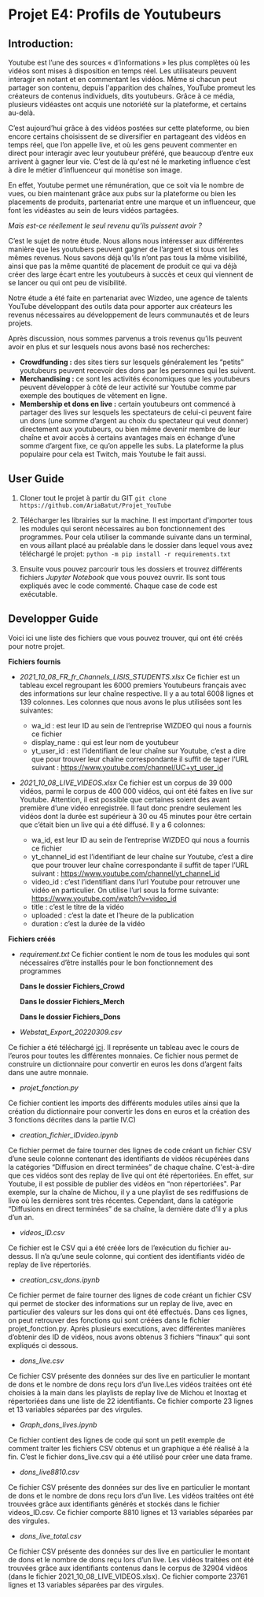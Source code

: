 # Projet E4: Profils de Youtubeurs

## Introduction:
 Youtube est l’une des sources « d’informations » les plus complètes où les vidéos sont mises à disposition en temps réel.
 Les utilisateurs peuvent interagir en notant et en commentant les vidéos. Même si chacun peut partager son contenu, depuis l'apparition des chaînes, 
 YouTube promeut les créateurs de contenus individuels, dits youtubeurs. Grâce à ce média, plusieurs vidéastes ont acquis une notoriété sur la plateforme,
 et certains au-delà.

C’est aujourd’hui grâce à des vidéos postées sur cette plateforme, ou bien encore certains choisissent de se diversifier en partageant des vidéos en temps réel,
que l’on appelle live, et où les gens peuvent commenter en direct pour interagir avec leur youtubeur préféré, que beaucoup d’entre eux arrivent à gagner leur vie. 
C’est de là qu'est né le marketing influence c’est à dire le métier d’influenceur qui monétise son image.

En effet, Youtube permet une rémunération, que ce soit via le nombre de vues, ou bien maintenant grâce aux pubs sur la plateforme ou bien les placements de produits, 
partenariat entre une marque et un influenceur, que font les vidéastes au sein de leurs vidéos partagées.

*Mais est-ce réellement le seul revenu qu’ils puissent avoir ?*

C’est le sujet de notre étude. Nous allons nous intéresser aux différentes manière que les youtubers peuvent gagner de l’argent et si tous ont les mêmes revenus.
Nous savons déjà qu’ils n’ont pas tous la même visibilité, ainsi que pas la même quantité de placement de produit ce qui va déjà créer des large écart entre les
youtubeurs à succès et ceux qui viennent de se lancer ou qui ont peu de visibilité.

Notre étude a été faite en partenariat avec Wizdeo, une agence de talents YouTube développant des outils data pour apporter aux créateurs les revenus nécessaires 
au développement de leurs communautés et de leurs projets.

Après discussion, nous sommes parvenus a trois revenus qu’ils peuvent avoir en plus et sur lesquels nous avons basé nos recherches:
- **Crowdfunding :** des sites tiers sur lesquels généralement les “petits” youtubeurs peuvent recevoir des dons par les personnes qui les suivent.
- **Merchandising :** ce sont les activités économiques que les youtubeurs peuvent développer à côté de leur activité sur Youtube comme par exemple des boutiques 
de vêtement en ligne.
- **Membership et dons en live :** certain youtubeurs ont commencé à partager des lives sur lesquels les spectateurs de celui-ci peuvent faire un dons
(une somme d’argent au choix du spectateur qui veut donner) directement aux youtubeurs, ou bien même devenir membre de leur chaîne et avoir accès à certains 
avantages mais en échange d’une somme d’argent fixe, ce qu’on appelle les subs. La plateforme la plus populaire pour cela est Twitch, mais Youtube le fait aussi.

## User Guide
1) Cloner tout le projet à partir du GIT
`git clone https://github.com/AriaBatut/Projet_YouTube`

2) Télécharger les librairies sur la machine. Il est important d'importer tous les modules qui seront nécessaires au bon fonctionnement des programmes. Pour cela utiliser la commande suivante dans un terminal, en vous aillant placé au préalable dans le dossier dans lequel vous avez téléchargé le projet:
`python -m pip install -r requirements.txt`

3) Ensuite vous pouvez parcourir tous les dossiers et trouvez différents fichiers *Jupyter Notebook* que vous pouvez ouvrir. Ils sont tous expliqués avec le code commenté. Chaque case de code est exécutable.

## Developper Guide
Voici ici une liste des fichiers que vous pouvez trouver, qui ont été créés pour notre projet.

**Fichiers fournis**
- *2021_10_08_FR_fr_Channels_LISIS_STUDENTS.xlsx*
Ce fichier est un tableau excel regroupant les 6000 premiers Youtubeurs français avec des informations sur leur chaîne respective. Il y a au total 6008 lignes et 139 colonnes. Les colonnes que nous avons le plus utilisées sont les suivantes:
  - wa_id : est leur ID au sein de l’entreprise WIZDEO qui nous a fournis ce fichier
  - display_name : qui est leur nom de youtubeur
  - yt_user_id : est l’identifiant de leur chaîne sur Youtube, c’est a dire que pour trouver leur chaîne correspondante il suffit de taper l’URL suivant : https://www.youtube.com/channel/UC+yt_user_id

- *2021_10_08_LIVE_VIDEOS.xlsx*
Ce fichier est un corpus de 39 000 vidéos, parmi le corpus de 400 000 vidéos, qui ont été faites en live sur Youtube. Attention, il est possible que certaines soient des avant première d’une vidéo enregistrée. Il faut donc prendre seulement les vidéos dont la durée est supérieur à 30 ou 45 minutes pour être certain que c’était bien un live qui a été diffusé. Il y a 6 colonnes:
  - wa_id, est leur ID au sein de l’entreprise WIZDEO qui nous a fournis ce fichier
  - yt_channel_id est l’identifiant de leur chaîne sur Youtube, c’est a dire que pour trouver leur chaîne correspondante il suffit de taper l’URL suivant : https://www.youtube.com/channel/yt_channel_id
  - video_id : c’est l’identifiant dans l’url Youtube pour retrouver une vidéo en particulier. On utilise l’url sous la forme suivante: https://www.youtube.com/watch?v=video_id
  - title : c’est le titre de la vidéo
  - uploaded : c’est la date et l’heure de la publication
  - duration : c’est la durée de la vidéo

**Fichiers créés**
- *requirement.txt*
Ce fichier contient le nom de tous les modules qui sont nécessaires d’être installés pour le bon fonctionnement des programmes

  **Dans le dossier Fichiers_Crowd**
  
  **Dans le dossier Fichiers_Merch**
  
  **Dans le dossier Fichiers_Dons**
- *Webstat_Export_20220309.csv*

Ce fichier a été téléchargé [ici](http://webstat.banque-france.fr/ws_wsfr/downloadFile.do?id=5385698&exportType=csv). Il représente un tableau avec le cours de l’euros pour toutes les différentes monnaies. Ce fichier nous permet de construire un dictionnaire pour convertir en euros les dons d’argent faits dans une autre monnaie.

- *projet_fonction.py*

Ce fichier contient les imports des différents modules utiles ainsi que la création du dictionnaire pour convertir les dons en euros et la création des 3 fonctions décrites dans la partie IV.C)

- *creation_fichier_IDvideo.ipynb*

Ce fichier permet de faire tourner des lignes de code créant un fichier CSV d’une seule colonne contenant des identifiants de vidéos récupérées dans la catégories “Diffusion en direct terminées” de chaque chaîne. C'est-à-dire que ces vidéos sont des replay de live qui ont été répertoriées. En effet, sur Youtube, il est possible de publier des vidéos en “non répertoriées". Par exemple, sur la chaîne de Michou, il y a une playlist de ses rediffusions de live où les dernières sont très récentes. Cependant, dans la catégorie “Diffusions en direct terminées” de sa chaîne, la dernière date d’il y a plus d’un an.

- *videos_ID.csv*

Ce fichier est le CSV qui a été créée lors de l’exécution du fichier au-dessus. Il n’a qu’une seule colonne, qui contient des identifiants vidéo de replay de live répertoriés.

- *creation_csv_dons.ipynb*

Ce fichier permet de faire tourner des lignes de code créant un fichier CSV qui permet de stocker des informations sur un replay de live, avec en particulier des valeurs sur les dons qui ont été effectués. Dans ces lignes, on peut retrouver des fonctions qui sont créées dans le fichier projet_fonction.py. Après plusieurs executions, avec différentes manières d’obtenir des ID de vidéos, nous avons obtenus 3 fichiers “finaux” qui sont expliqués ci dessous.

- *dons_live.csv*

Ce fichier CSV présente des données sur des live en particulier le montant de dons et le nombre de dons reçu lors d’un live.Les vidéos traitées ont été choisies à la main dans les playlists de replay live de Michou et Inoxtag et répertoriées dans une liste de 22 identifiants. Ce fichier comporte 23 lignes et 13 variables séparées par des virgules.

- *Graph_dons_lives.ipynb*

Ce fichier contient des lignes de code qui sont un petit exemple de comment traiter les fichiers CSV obtenus et un graphique a été réalisé à la fin. C’est le fichier dons_live.csv qui a été utilisé pour créer une data frame.

- *dons_live8810.csv*

Ce fichier CSV présente des données sur des live en particulier le montant de dons et le nombre de dons reçu lors d’un live. Les vidéos traitées ont été trouvées grâce aux identifiants générés et stockés dans le fichier videos_ID.csv. Ce fichier comporte 8810 lignes et 13 variables séparées par des virgules.

- *dons_live_total.csv*

Ce fichier CSV présente des données sur des live en particulier le montant de dons et le nombre de dons reçu lors d’un live. Les vidéos traitées ont été trouvées grâce aux identifiants contenus dans le corpus de 32904 vidéos (dans le fichier 2021_10_08_LIVE_VIDEOS.xlsx). Ce fichier comporte 23761 lignes et 13 variables séparées par des virgules.




